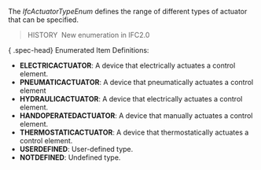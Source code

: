 ﻿The _IfcActuatorTypeEnum_ defines the range of different types of actuator that can be specified.

> HISTORY&nbsp; New enumeration in IFC2.0

{ .spec-head}
Enumerated Item Definitions:

* **ELECTRICACTUATOR**: A device that electrically actuates a control element. 
* **PNEUMATICACTUATOR**: A device that pneumatically actuates a control element 
* **HYDRAULICACTUATOR**: A device that electrically actuates a control element. 
* **HANDOPERATEDACTUATOR**: A device that manually actuates a control element.
* **THERMOSTATICACTUATOR**: A device that thermostatically actuates a control element.
* **USERDEFINED**: User-defined type.
* **NOTDEFINED**: Undefined type.
